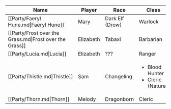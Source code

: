 
| Name                                                    | Player    | Race            | Class                                                  |
| ------------------------------------------------------- | --------- | --------------- | ------------------------------------------------------ |
| [[Party/Faeryl Hune.md\|Faeryl Hune]]                   | Mary      | Dark Elf (Drow) | Warlock                                                |
| [[Party/Frost over the Grass.md\|Frost over the Grass]] | Elizabeth | Tabaxi          | Barbarian                                              |
| [[Party/Lucia.md\|Lucia]]                               | Elizabeth | ???             | Ranger                                                 |
| [[Party/Thistle.md\|Thistle]]                           | Sam       | Changeling      | <ul><li>Blood Hunter</li><li>Cleric (Nature)</li></ul> |
| [[Party/Thorn.md\|Thorn]]                               | Melody    | Dragonborn      | Cleric                                                 |
